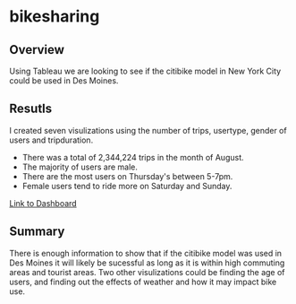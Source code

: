 # bikesharing
## Overview
Using Tableau we are looking to see if the citibike model in New York City could be used in Des Moines.
## Resutls
I created seven visulizations using the number of trips, usertype, gender of users and tripduration.
- There was a total of 2,344,224 trips in the month of August.
- The majority of users are male.
- There are the most users on Thursday's between 5-7pm.
- Female users tend to ride more on Saturday and Sunday.

[Link to Dashboard](https://public.tableau.com/shared/2WQRJXD7T?:display_count=n&:origin=viz_share_link)

## Summary
There is enough information to show that if the citibike model was used in Des Moines it will likely be sucessful as long as it is within high commuting areas and tourist areas. Two other visulizations could be finding the age of users, and finding out the effects of weather and how it may impact bike use.
